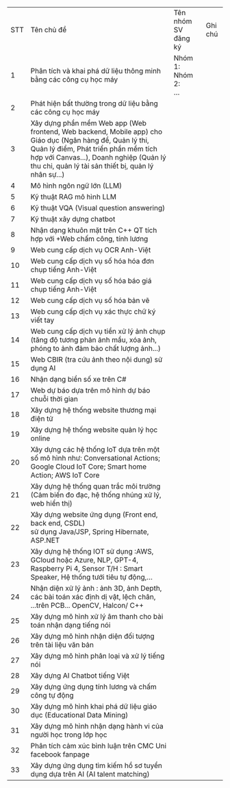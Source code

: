 |     |                                                                                                                                                                                                                                                    |                             |         |
| --- | -------------------------------------------------------------------------------------------------------------------------------------------------------------------------------------------------------------------------------------------------- | --------------------------- | ------- |
| STT | Tên chủ đề                                                                                                                                                                                                                                         | Tên nhóm SV đăng ký         | Ghi chú |
| 1   | Phân tích và khai phá dữ liệu thông minh bằng các công cụ học máy                                                                                                                                                                                  | Nhóm 1:  <br>Nhóm 2:  <br>… |         |
| 2   | Phát hiện bất thường trong dữ liệu bằng các công cụ học máy                                                                                                                                                                                        |                             |         |
| 3   | Xây dựng phần mềm Web app (Web frontend, Web backend, Mobile app) cho Giáo dục (Ngân hàng đề, Quản lý thi, Quản lý điểm, Phát triển phần mềm tích hợp với Canvas...), Doanh nghiệp (Quản lý thu chi, quản lý tài sản thiết bị, quản lý nhân sự...) |                             |         |
| 4   | Mô hình ngôn ngữ lớn (LLM)                                                                                                                                                                                                                         |                             |         |
| 5   | Kỹ thuật RAG mô hình LLM                                                                                                                                                                                                                           |                             |         |
| 6   | Kỹ thuật VQA (Visual question answering)                                                                                                                                                                                                           |                             |         |
| 7   | Kỹ thuật xây dựng chatbot                                                                                                                                                                                                                          |                             |         |
| 8   | Nhận dạng khuôn mặt trên C++ QT tích hợp với +Web chấm công, tính lương                                                                                                                                                                            |                             |         |
| 9   | Web cung cấp dịch vụ OCR Anh-Việt                                                                                                                                                                                                                  |                             |         |
| 10  | Web cung cấp dịch vụ số hóa hóa đơn chụp tiếng Anh-Việt                                                                                                                                                                                            |                             |         |
| 11  | Web cung cấp dịch vụ số hóa báo giá chụp tiếng Anh-Việt                                                                                                                                                                                            |                             |         |
| 12  | Web cung cấp dịch vụ số hóa bản vẽ                                                                                                                                                                                                                 |                             |         |
| 13  | Web cung cấp dịch vụ xác thực chữ ký viết tay                                                                                                                                                                                                      |                             |         |
| 14  | Web cung cấp dịch vụ tiền xử lý ảnh chụp (tăng độ tương phản ảnh mầu, xóa ảnh, phóng to ảnh đảm bảo chất lượng ảnh...)                                                                                                                             |                             |         |
| 15  | Web CBIR (tra cứu ảnh theo nội dung) sử dụng AI                                                                                                                                                                                                    |                             |         |
| 16  | Nhận dạng biển số xe trên C#                                                                                                                                                                                                                       |                             |         |
| 17  | Web dự báo dựa trên mô hình dự báo chuỗi thời gian                                                                                                                                                                                                 |                             |         |
| 18  | Xây dựng hệ thống website thương mại điện tử                                                                                                                                                                                                       |                             |         |
| 19  | Xây dựng hệ thống website quản lý học online                                                                                                                                                                                                       |                             |         |
| 20  | Xây dựng các hệ thống IoT dựa trên một số mô hình như: Conversational Actions; Google Cloud IoT Core; Smart home Action; AWS IoT Core                                                                                                              |                             |         |
| 21  | Xây dựng hệ thống quan trắc môi trường (Cảm biến đo đạc, hệ thống nhúng xử lý, web hiển thị)                                                                                                                                                       |                             |         |
| 22  | Xây dựng website ứng dụng (Front end, back end, CSDL)  <br>sử dụng Java/JSP, Spring Hibernate, ASP.NET                                                                                                                                             |                             |         |
| 23  | Xây dựng hệ thống IOT sử dụng :AWS, GCloud hoặc Azure, NLP, GPT-4, Raspberry Pi 4, Sensor T/H : Smart Speaker, Hệ thống tưới tiêu tự động,…                                                                                                        |                             |         |
| 24  | Nhận diện xử lý ảnh : ảnh 3D, ảnh Depth, các bài toán xác định dị vật, lệch chân, ...trên PCB... OpenCV, Halcon/ C++                                                                                                                               |                             |         |
| 25  | Xây dựng mô hình xử lý âm thanh cho bài toán nhận dạng tiếng nói                                                                                                                                                                                   |                             |         |
| 26  | Xây dựng mô hình nhận diện đối tượng trên tài liệu văn bản                                                                                                                                                                                         |                             |         |
| 27  | Xây dựng mô hình phân loại và xử lý tiếng nói                                                                                                                                                                                                      |                             |         |
| 28  | Xây dựng AI Chatbot tiếng Việt                                                                                                                                                                                                                     |                             |         |
| 29  | Xây dựng ứng dụng tính lương và chấm công tự động                                                                                                                                                                                                  |                             |         |
| 30  | Xây dựng mô hình khai phá dữ liệu giáo dục (Educational Data Mining)                                                                                                                                                                               |                             |         |
| 31  | Xây dựng mô hình nhận dạng hành vi của người học trong lớp học                                                                                                                                                                                     |                             |         |
| 32  | Phân tích cảm xúc bình luận trên CMC Uni facebook fanpage                                                                                                                                                                                          |                             |         |
| 33  | Xây dựng ứng dụng tìm kiếm hồ sơ tuyển dụng dựa trên AI (AI talent matching)                                                                                                                                                                       |                             |         |